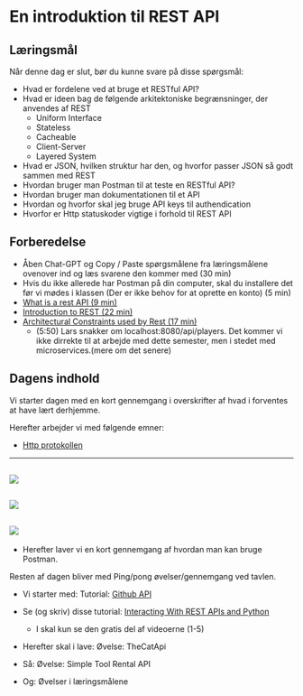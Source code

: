 # En introduktion til REST API


## Læringsmål

Når denne dag er slut, bør du kunne svare på disse spørgsmål:

- Hvad er fordelene ved at bruge et RESTful API?
- Hvad er ideen bag de følgende arkitektoniske begrænsninger, der anvendes af REST
    - Uniform Interface
    - Stateless
    - Cacheable
    - Client-Server
    - Layered System
- Hvad er JSON, hvilken struktur har den, og hvorfor passer JSON så godt sammen med REST
- Hvordan bruger man Postman til at teste en RESTful API?
- Hvordan bruger man dokumentationen til et API
- Hvordan og hvorfor skal jeg bruge API keys til authendication
- Hvorfor er Http statuskoder vigtige i forhold til REST API 

## Forberedelse

* Åben Chat-GPT og Copy / Paste spørgsmålene fra læringsmålene ovenover ind og læs svarene den kommer med (30 min)
* Hvis du ikke allerede har Postman på din computer, skal du installere det før vi mødes i klassen (Der er ikke behov for at oprette en konto) (5 min)
* [What is a rest API (9 min)](https://www.youtube.com/embed/lsMQRaeKNDk?si=xwFAOLe-FyhxMnI5)
* [Introduction to REST (22 min)](https://www.youtube.com/watch?v=fqX4BpIWu4s)
* [Architectural Constraints used by Rest (17 min)](https://www.youtube.com/watch?v=u7HWkKhIYbU)
    * (5:50) Lars snakker om localhost:8080/api/players. Det kommer vi ikke dirrekte til at arbejde med dette semester, men i stedet med microservices.(mere om det senere)

## Dagens indhold

Vi starter dagen med en kort gennemgang i overskrifter af hvad i forventes at have lært derhjemme. 

Herefter arbejder vi med følgende emner:

* [Http protokollen](materialer/http.md) 

---
![](../_static/img/JSON.png)
---
![](../_static/img/Hvad_er_et_API.png)
--- 
![](../_static/img/http_status.png)
---
* Herefter laver vi en kort gennemgang af hvordan man kan bruge Postman.

Resten af dagen bliver med Ping/pong øvelser/gennemgang ved tavlen.
 
* Vi starter med: Tutorial: [Github API](https://clbo.notion.site/Tutorial-Github-API-153c69a0fc1b4d81880f21ba8626e6a4)
* Se (og skriv) disse tutorial: [Interacting With REST APIs and Python](https://realpython.com/courses/interacting-rest-apis-python/)
    * I skal kun se den gratis del af videoerne (1-5)


* Herefter skal i lave: Øvelse: TheCatApi 
* Så: Øvelse: Simple Tool Rental API
* Og: Øvelser i læringsmålene

